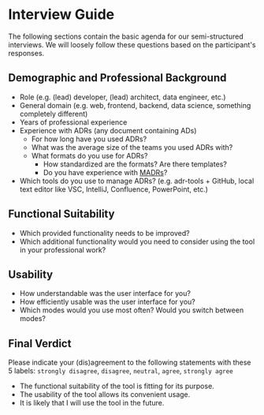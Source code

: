 # Interview Guide

The following sections contain the basic agenda for our semi-structured interviews.
We will loosely follow these questions based on the participant's responses.

<!-- before the think aloud study -->
## Demographic and Professional Background

* Role (e.g. (lead) developer, (lead) architect, data engineer, etc.)
* General domain (e.g. web, frontend, backend, data science, something completely different)
* Years of professional experience
* Experience with ADRs (any document containing ADs)
  * For how long have you used ADRs?
  * What was the average size of the teams you used ADRs with?
  * What formats do you use for ADRs?
    * How standardized are the formats? Are there templates?
    * Do you have experience with [MADRs](https://github.com/adr/madr)?
* Which tools do you use to manage ADRs? (e.g. adr-tools + GitHub, local text editor like VSC, IntelliJ, Confluence, PowerPoint, etc.)


<!-- after the think aloud study -->
## Functional Suitability

* Which provided functionality needs to be improved?
* Which additional functionality would you need to consider using the tool in your professional work?

## Usability

* How understandable was the user interface for you?
* How efficiently usable was the user interface for you?
* Which modes would you use most often? Would you switch between modes? 
<!--or some question asking whether we need three vs. two vs. one mode-->

## Final Verdict

Please indicate your (dis)agreement to the following statements with these 5 labels:
`strongly disagree`, `disagree`, `neutral`, `agree`, `strongly agree`

* The functional suitability of the tool is fitting for its purpose.
* The usability of the tool allows its convenient usage.
* It is likely that I will use the tool in the future.


